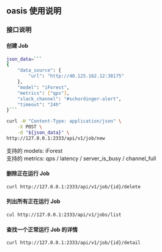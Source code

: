 ## oasis 使用说明 


### 接口说明 

#### 创建 Job 

```bash
json_data=```
{
    "data_source": {
        "url": "http://40.125.162.12:38175"
    },
    "model": "iForest",
    "metrics": ["qps"],
    "slack_channel": "#schordinger-alert", 
    "timeout": "24h"
}```

curl -H "Content-Type: application/json" \
    -X POST \
    -d "${json_data}" \
http://127.0.0.1:2333/api/v1/job/new
```

支持的 models: iForest               
支持的 metrics: qps / latency / server_is_busy / channel_full 

#### 删除正在运行 Job 

```bash
curl http://127.0.0.1:2333/api/v1/job/{id}/delete
```

#### 列出所有正在运行 Job 

```bash
cul http://127.0.0.1:2333/api/v1/jobs/list 
```

#### 查找一个正常运行 Job 的详情 

```bash
curl http://127.0.0.1:2333/api/v1/job/{id}/detail
```

